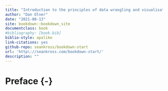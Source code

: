 ```yaml
--- 
title: "Introduction to the principles of data wrangling and visualisation in R"
author: "Dan Olner"
date: "2021-08-13"
site: bookdown::bookdown_site
documentclass: book
#bibliography: [book.bib]
biblio-style: apalike
link-citations: yes
github-repo: seankross/bookdown-start
url: 'http\://seankross.com/bookdown-start/'
description: ""
---
```


# Preface {-}

